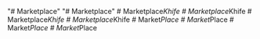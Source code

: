 "# Marketplace" 
"# Marketplace" 
#   M a r k e t p l a c e _ K h i f e  
 #   M a r k e t p l a c e _ K h i f e  
 #   M a r k e t p l a c e _ K h i f e  
 #   M a r k e t p l a c e _ K h i f e  
 #   M a r k e t _ P l a c e  
 #   M a r k e t _ P l a c e  
 #   M a r k e t _ P l a c e  
 #   M a r k e t _ P l a c e  
 